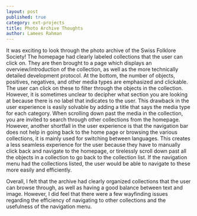 ```yaml
---
layout: post
published: true
category: ext-projects
title: Photo Archive Thoughts
author: Lamees Rahman
---
```

It was exciting to look through the photo archive of the Swiss Folklore Society! The homepage had clearly labeled collections that the user can click on. They are then brought to a page which displays an overview/introduction of the collection, as well as the more technically detailed development protocol. At the bottom, the number of objects, positives, negatives, and other media types are emphasized and clickable. The user can click on these to filter through the objects in the collection. However, it is sometimes unclear to decipher what section you are looking at because there is no label that indicates to the user. This drawback in the user experience is easily solvable by adding a title that says the media type for each category. When scrolling down past the media in the collection, you are invited to search through other collections from the homepage. However, another shortfall in the user experience is that the navigation bar does not help in going back to the home page or browsing the various collections, it is mainly used for switching between languages. This creates a less seamless experience for the user because they have to manually click back and navigate to the homepage, or tirelessly scroll down past all the objects in a collection to go back to the collection list. If the navigation menu had the collections listed, the user would be able to navigate to these more easily and efficiently. 

Overall, I felt that the archive had clearly organized collections that the user can browse through, as well as having a good balance between text and image. However, I did feel that there were a few wayfinding issues regarding the efficiency of navigating to other collections and the usefulness of the navigation menu. 
